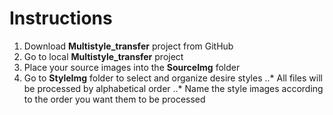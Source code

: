 # Instructions
1. Download **Multistyle_transfer** project from GitHub
2. Go to local **Multistyle_transfer** project
3. Place your source images into the **SourceImg** folder
4. Go to **StyleImg** folder to select and organize desire styles
  ..* All files will be processed by alphabetical order
  ..* Name the style images according to the order you want them to be processed
  
